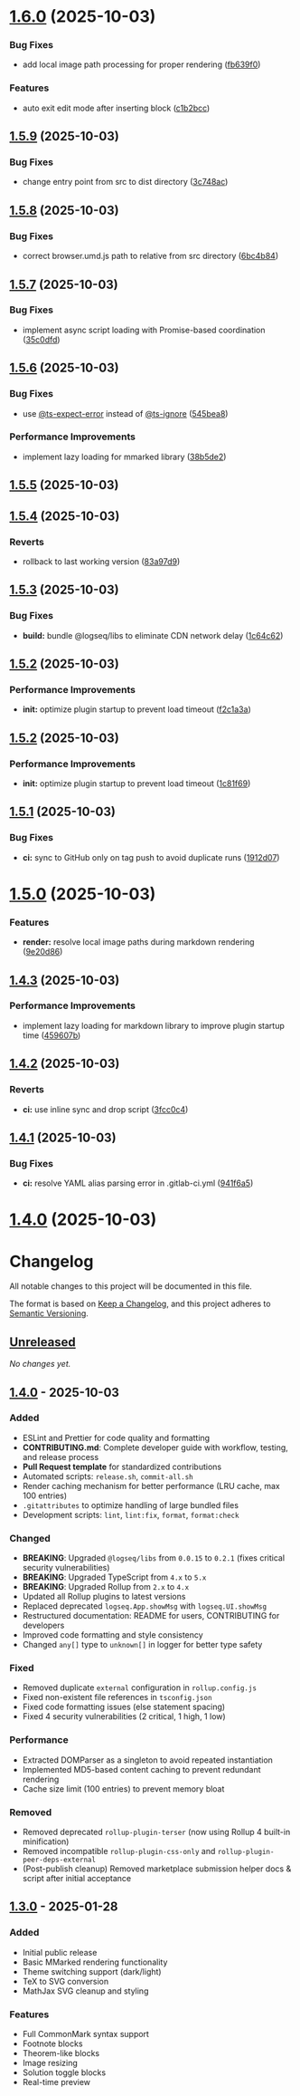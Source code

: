 # [1.6.0](https://cloud.mathcrowd.cn/agile/frontend/mmarked-logseq-extension/compare/v1.5.9...v1.6.0) (2025-10-03)


### Bug Fixes

* add local image path processing for proper rendering ([fb639f0](https://cloud.mathcrowd.cn/agile/frontend/mmarked-logseq-extension/commits/fb639f0ba2fc957663a09b2933123c3123e7852f))


### Features

* auto exit edit mode after inserting block ([c1b2bcc](https://cloud.mathcrowd.cn/agile/frontend/mmarked-logseq-extension/commits/c1b2bcca10d44cfa14547d73baf267da41cfde5f))



## [1.5.9](https://cloud.mathcrowd.cn/agile/frontend/mmarked-logseq-extension/compare/v1.5.8...v1.5.9) (2025-10-03)


### Bug Fixes

* change entry point from src to dist directory ([3c748ac](https://cloud.mathcrowd.cn/agile/frontend/mmarked-logseq-extension/commits/3c748ac23734fdafff026d79cee9da33ad74bd1c))



## [1.5.8](https://cloud.mathcrowd.cn/agile/frontend/mmarked-logseq-extension/compare/v1.5.7...v1.5.8) (2025-10-03)


### Bug Fixes

* correct browser.umd.js path to relative from src directory ([6bc4b84](https://cloud.mathcrowd.cn/agile/frontend/mmarked-logseq-extension/commits/6bc4b84a4a8b2b54ddfc4b98310dc4b07db24abe))



## [1.5.7](https://cloud.mathcrowd.cn/agile/frontend/mmarked-logseq-extension/compare/v1.5.6...v1.5.7) (2025-10-03)


### Bug Fixes

* implement async script loading with Promise-based coordination ([35c0dfd](https://cloud.mathcrowd.cn/agile/frontend/mmarked-logseq-extension/commits/35c0dfd05ec35233ce58cda96039769be34dc46c))



## [1.5.6](https://cloud.mathcrowd.cn/agile/frontend/mmarked-logseq-extension/compare/v1.5.5...v1.5.6) (2025-10-03)


### Bug Fixes

* use [@ts-expect-error](https://cloud.mathcrowd.cn/ts-expect-error) instead of [@ts-ignore](https://cloud.mathcrowd.cn/ts-ignore) ([545bea8](https://cloud.mathcrowd.cn/agile/frontend/mmarked-logseq-extension/commits/545bea856fc0cb97a5bdb794b578f187a53bcfb6))


### Performance Improvements

* implement lazy loading for mmarked library ([38b5de2](https://cloud.mathcrowd.cn/agile/frontend/mmarked-logseq-extension/commits/38b5de2fcd74dad9a9b9c3bb15cffc08da761a13))



## [1.5.5](https://cloud.mathcrowd.cn/agile/frontend/mmarked-logseq-extension/compare/v1.5.4...v1.5.5) (2025-10-03)



## [1.5.4](https://cloud.mathcrowd.cn/agile/frontend/mmarked-logseq-extension/compare/v1.5.3...v1.5.4) (2025-10-03)


### Reverts

* rollback to last working version ([83a97d9](https://cloud.mathcrowd.cn/agile/frontend/mmarked-logseq-extension/commits/83a97d9ba7d268e390974dff714036e8519445b8))



## [1.5.3](https://cloud.mathcrowd.cn/agile/frontend/mmarked-logseq-extension/compare/v1.5.2...v1.5.3) (2025-10-03)


### Bug Fixes

* **build:** bundle @logseq/libs to eliminate CDN network delay ([1c64c62](https://cloud.mathcrowd.cn/agile/frontend/mmarked-logseq-extension/commits/1c64c62d3a4f900be32619c3cfded0e96e563f83))



## [1.5.2](https://cloud.mathcrowd.cn/agile/frontend/mmarked-logseq-extension/compare/v1.5.1...v1.5.2) (2025-10-03)


### Performance Improvements

* **init:** optimize plugin startup to prevent load timeout ([f2c1a3a](https://cloud.mathcrowd.cn/agile/frontend/mmarked-logseq-extension/commits/f2c1a3aaf80ecb62f63e28a60d6f2ac57138076c))



## [1.5.2](https://cloud.mathcrowd.cn/agile/frontend/mmarked-logseq-extension/compare/v1.5.1...v1.5.2) (2025-10-03)


### Performance Improvements

* **init:** optimize plugin startup to prevent load timeout ([1c81f69](https://cloud.mathcrowd.cn/agile/frontend/mmarked-logseq-extension/commits/1c81f699b0c1c117ef1e5c7f14f670c570ddf8ec))



## [1.5.1](https://cloud.mathcrowd.cn/agile/frontend/mmarked-logseq-extension/compare/v1.5.0...v1.5.1) (2025-10-03)


### Bug Fixes

* **ci:** sync to GitHub only on tag push to avoid duplicate runs ([1912d07](https://cloud.mathcrowd.cn/agile/frontend/mmarked-logseq-extension/commits/1912d07ae7c4ccff64ea341fe6b18196e68ebb60))



# [1.5.0](https://cloud.mathcrowd.cn/agile/frontend/mmarked-logseq-extension/compare/v1.4.3...v1.5.0) (2025-10-03)


### Features

* **render:** resolve local image paths during markdown rendering ([9e20d86](https://cloud.mathcrowd.cn/agile/frontend/mmarked-logseq-extension/commits/9e20d8697ace4af87a918bf0939c0e1395563a1e))



## [1.4.3](https://cloud.mathcrowd.cn/agile/frontend/mmarked-logseq-extension/compare/v1.4.2...v1.4.3) (2025-10-03)


### Performance Improvements

* implement lazy loading for markdown library to improve plugin startup time ([459607b](https://cloud.mathcrowd.cn/agile/frontend/mmarked-logseq-extension/commits/459607b93c2c3a4083d61f756924f87b90a416c0))



## [1.4.2](https://cloud.mathcrowd.cn/agile/frontend/mmarked-logseq-extension/compare/v1.4.1...v1.4.2) (2025-10-03)


### Reverts

* **ci:** use inline sync and drop script ([3fcc0c4](https://cloud.mathcrowd.cn/agile/frontend/mmarked-logseq-extension/commits/3fcc0c4697dd3158bb0fe9ed35b4ec65a75abf90))



## [1.4.1](https://cloud.mathcrowd.cn/agile/frontend/mmarked-logseq-extension/compare/v1.4.0...v1.4.1) (2025-10-03)


### Bug Fixes

* **ci:** resolve YAML alias parsing error in .gitlab-ci.yml ([941f6a5](https://cloud.mathcrowd.cn/agile/frontend/mmarked-logseq-extension/commits/941f6a59e56d878bb447997a1f50ee82ab23a043))



# [1.4.0](https://cloud.mathcrowd.cn/agile/frontend/mmarked-logseq-extension/compare/v1.3.2...v1.4.0) (2025-10-03)



# Changelog

All notable changes to this project will be documented in this file.

The format is based on [Keep a Changelog](https://keepachangelog.com/en/1.0.0/),
and this project adheres to [Semantic Versioning](https://semver.org/spec/v2.0.0.html).

## [Unreleased]

_No changes yet._

## [1.4.0] - 2025-10-03

### Added
- ESLint and Prettier for code quality and formatting
- **CONTRIBUTING.md**: Complete developer guide with workflow, testing, and release process
- **Pull Request template** for standardized contributions
- Automated scripts: `release.sh`, `commit-all.sh`
- Render caching mechanism for better performance (LRU cache, max 100 entries)
- `.gitattributes` to optimize handling of large bundled files
- Development scripts: `lint`, `lint:fix`, `format`, `format:check`

### Changed
- **BREAKING**: Upgraded `@logseq/libs` from `0.0.15` to `0.2.1` (fixes critical security vulnerabilities)
- **BREAKING**: Upgraded TypeScript from `4.x` to `5.x`
- **BREAKING**: Upgraded Rollup from `2.x` to `4.x`
- Updated all Rollup plugins to latest versions
- Replaced deprecated `logseq.App.showMsg` with `logseq.UI.showMsg`
- Restructured documentation: README for users, CONTRIBUTING for developers
- Improved code formatting and style consistency
- Changed `any[]` type to `unknown[]` in logger for better type safety

### Fixed
- Removed duplicate `external` configuration in `rollup.config.js`
- Fixed non-existent file references in `tsconfig.json`
- Fixed code formatting issues (else statement spacing)
- Fixed 4 security vulnerabilities (2 critical, 1 high, 1 low)

### Performance
- Extracted DOMParser as a singleton to avoid repeated instantiation
- Implemented MD5-based content caching to prevent redundant rendering
- Cache size limit (100 entries) to prevent memory bloat

### Removed
- Removed deprecated `rollup-plugin-terser` (now using Rollup 4 built-in minification)
- Removed incompatible `rollup-plugin-css-only` and `rollup-plugin-peer-deps-external`
- (Post-publish cleanup) Removed marketplace submission helper docs & script after initial acceptance

## [1.3.0] - 2025-01-28

### Added
- Initial public release
- Basic MMarked rendering functionality
- Theme switching support (dark/light)
- TeX to SVG conversion
- MathJax SVG cleanup and styling

### Features
- Full CommonMark syntax support
- Footnote blocks
- Theorem-like blocks
- Image resizing
- Solution toggle blocks
- Real-time preview

[Unreleased]: https://github.com/mathedu4all/mmarked-logseq-extension/compare/v1.4.0...HEAD
[1.4.0]: https://github.com/mathedu4all/mmarked-logseq-extension/compare/v1.3.0...v1.4.0
[1.3.0]: https://github.com/mathedu4all/mmarked-logseq-extension/releases/tag/v1.3.0
